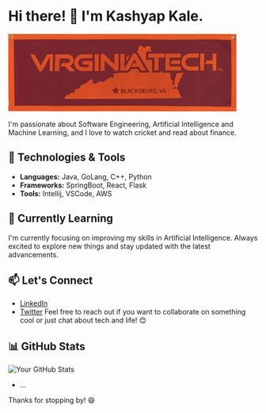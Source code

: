 # Hi there! 👋 I'm Kashyap Kale.

![Profile Banner](IMG_5572.png)

I'm passionate about Software Engineering, Artificial Intelligence and Machine Learning, and I love to watch cricket and read about finance. 
## 🔧 Technologies & Tools

- **Languages:** Java, GoLang, C++, Python
- **Frameworks:** SpringBoot, React, Flask
- **Tools:** Intellij, VSCode, AWS

## 🌱 Currently Learning

I'm currently focusing on improving my skills in Artificial Intelligence. Always excited to explore new things and stay updated with the latest advancements.

## 📫 Let's Connect

- [LinkedIn](https://www.linkedin.com/in/kashyapmkale/)
- [Twitter](https://twitter.com/kashyap_ai)
Feel free to reach out if you want to collaborate on something cool or just chat about tech and life! 😊

## 📊 GitHub Stats

![Your GitHub Stats](https://github-readme-stats.vercel.app/api?username=kashyapkale&show_icons=true&theme=radical)

- ...

Thanks for stopping by! 😄

